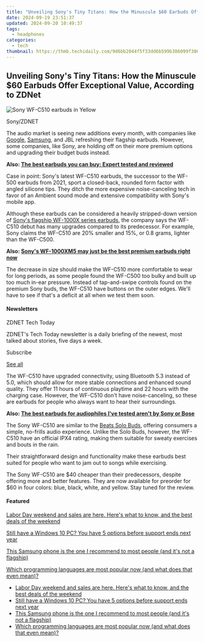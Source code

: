 ```yaml
---
title: "Unveiling Sony's Tiny Titans: How the Minuscule $60 Earbuds Offer Exceptional Value, According to ZDNet"
date: 2024-09-19 23:51:37
updated: 2024-09-20 10:49:37
tags:
  - headphones
categories:
  - tech
thumbnail: https://thmb.techidaily.com/9d6bb2044f5f33dd6b599b386099f3868d77bd593d3d88e2cde5996f7415935f.jpg
---
```


## Unveiling Sony's Tiny Titans: How the Minuscule $60 Earbuds Offer Exceptional Value, According to ZDNet

![Sony WF-C510 earbuds in Yellow](https://www.zdnet.com/a/img/resize/51b482e804360e36e0feaf680209e2fe64a9bcb1/2024/08/26/eb810160-feda-4697-af32-e00f8a73d719/sonybudsher.jpg?auto=webp&width=1280)

Sony/ZDNET

The audio market is seeing new additions every month, with companies like [Google](https://www.zdnet.com/article/google-unveils-pixel-buds-pro-2-here-are-the-3-features-im-most-excited-about/), [Samsung](https://www.zdnet.com/article/im-a-staunch-apple-user-but-samsungs-galaxy-buds-3-pro-made-me-reconsider-my-loyalty/), and JBL refreshing their flagship earbuds. However, some companies, like Sony, are holding off on their more premium options and upgrading their budget buds instead.

**Also: [The best earbuds you can buy: Expert tested and reviewed](https://www.zdnet.com/article/best-earbuds/)**

Case in point: Sony's latest WF-C510 earbuds, the successor to the WF-500 earbuds from 2021, sport a closed-back, rounded form factor with angled silicone tips. They ditch the more expensive noise-canceling tech in favor of an Ambient sound mode and extensive compatibility with Sony's mobile app.

Although these earbuds can be considered a heavily stripped-down version of [Sony's flagship WF-1000X series earbuds](https://www.zdnet.com/article/sonys-new-wf-1000xm5-may-just-be-the-best-premium-earbuds-right-now/), the company says the WF-C510 debut has many upgrades compared to its predecessor. For example, Sony claims the WF-C510 are 20% smaller and 15%, or 0.8 grams, lighter than the WF-C500.

**Also: [Sony's WF-1000XM5 may just be the best premium earbuds right now](https://www.zdnet.com/article/sonys-new-wf-1000xm5-may-just-be-the-best-premium-earbuds-right-now/)**

The decrease in size should make the WF-C510 more comfortable to wear for long periods, as some people found the WF-C500 too bulky and built up too much in-ear pressure. Instead of tap-and-swipe controls found on the premium Sony buds, the WF-C510 have buttons on the outer edges. We'll have to see if that's a deficit at all when we test them soon.

#### Newsletters

ZDNET Tech Today

ZDNET's Tech Today newsletter is a daily briefing of the newest, most talked about stories, five days a week.

 Subscribe

[See all](https://www.zdnet.com/newsletters/)

The WF-C510 have upgraded connectivity, using Bluetooth 5.3 instead of 5.0, which should allow for more stable connections and enhanced sound quality. They offer 11 hours of continuous playtime and 22 hours with the charging case. However, the WF-C510 don't have noise-canceling, so these are earbuds for people who always want to hear their surroundings.

**Also: [The best earbuds for audiophiles I've tested aren't by Sony or Bose](https://www.zdnet.com/article/the-best-earbuds-for-audiophiles-ive-tested-arent-by-sony-or-bose/)**

The Sony WF-C510 are similar to the [Beats Solo Buds](https://www.zdnet.com/article/my-buying-advice-on-the-cheapest-wireless-earbuds-apple-currently-sells-and-theyre-not-airpods/), offering consumers a simple, no-frills audio experience. Unlike the Solo Buds, however, the WF-C510 have an official IPX4 rating, making them suitable for sweaty exercises and bouts in the rain. 

Their straightforward design and functionality make these earbuds best suited for people who want to jam out to songs while exercising.

The Sony WF-C510 are $40 cheaper than their predecessors, despite offering more and better features. They are now available for preorder for $60 in four colors: blue, black, white, and yellow. Stay tuned for the review.

#### Featured

[Labor Day weekend and sales are here. Here's what to know, and the best deals of the weekend](https://www.zdnet.com/article/labor-day-deals-2024-everything-to-know/ "Labor Day weekend and sales are here. Here's what to know, and the best deals of the weekend")

[Still have a Windows 10 PC? You have 5 options before support ends next year](https://www.zdnet.com/article/still-have-a-windows-10-pc-you-have-5-options-before-support-ends-next-year/ "Still have a Windows 10 PC? You have 5 options before support ends next year")

[This Samsung phone is the one I recommend to most people (and it's not a flagship)](https://www.zdnet.com/article/this-samsung-phone-is-the-one-i-recommend-to-most-people-and-its-not-a-flagship/ "This Samsung phone is the one I recommend to most people (and it's not a flagship)")

[Which programming languages are most popular now (and what does that even mean)?](https://www.zdnet.com/article/which-programming-languages-are-most-popular-now-and-what-does-that-even-mean/ "Which programming languages are most popular now (and what does that even mean)?")

* [Labor Day weekend and sales are here. Here's what to know, and the best deals of the weekend](https://www.zdnet.com/article/labor-day-deals-2024-everything-to-know/ "Labor Day weekend and sales are here. Here's what to know, and the best deals of the weekend")
* [Still have a Windows 10 PC? You have 5 options before support ends next year](https://www.zdnet.com/article/still-have-a-windows-10-pc-you-have-5-options-before-support-ends-next-year/ "Still have a Windows 10 PC? You have 5 options before support ends next year")
* [This Samsung phone is the one I recommend to most people (and it's not a flagship)](https://www.zdnet.com/article/this-samsung-phone-is-the-one-i-recommend-to-most-people-and-its-not-a-flagship/ "This Samsung phone is the one I recommend to most people (and it's not a flagship)")
* [Which programming languages are most popular now (and what does that even mean)?](https://www.zdnet.com/article/which-programming-languages-are-most-popular-now-and-what-does-that-even-mean/ "Which programming languages are most popular now (and what does that even mean)?")

<ins class="adsbygoogle"
     style="display:block"
     data-ad-format="autorelaxed"
     data-ad-client="ca-pub-7571918770474297"
     data-ad-slot="1223367746"></ins>



<ins class="adsbygoogle"
     style="display:block"
     data-ad-client="ca-pub-7571918770474297"
     data-ad-slot="8358498916"
     data-ad-format="auto"
     data-full-width-responsive="true"></ins>
